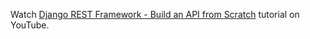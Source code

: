 Watch <a href="https://www.youtube.com/watch?v=i5JykvxUk_A" target="_blank">Django REST Framework - Build an API from Scratch</a> tutorial on YouTube.<br/>